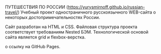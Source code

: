 ПУТЕШЕСТВИЯ ПО РОССИИ (https://yurysmirnoff.github.io/russian-travel/)
Учебный проект одностраничного русскоязычного WEB-сайта
о некоторых достопримечательностях России.

Сайт разработан на HTML и CSS. Файловая структура проекта соответствует требованиям Nested БЭМ.
Технологической основой сайта является grid и flexbox-верстка.



o	ссылку на GitHub Pages.

